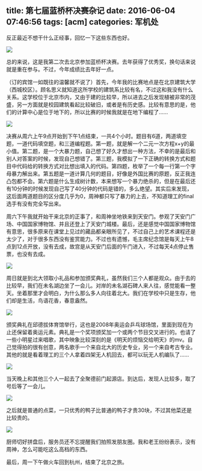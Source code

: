 title: 第七届蓝桥杯决赛杂记
date: 2016-06-04 07:46:56
tags: [acm]
categories: 军机处
---

反正最近不想干什么正经事，回忆一下这些东西也好。

<!-- more -->

![](https://media.xiang578.com/%E6%80%BB%E5%86%B3%E8%B5%9B.jpg)

总的来说，这是我第二次去北京参加蓝桥杯决赛。去年获得了优秀奖，换句话来说就是重在参与。不过，今年成绩比去年好一点。

（订的宾馆一如既往的温馨就不说了）首先，今年我的比赛地点是在北京建筑大学（西城校区）。顾名思义就知道这所学校的建筑系比较有名，不过这和我没有什么关系。这学校位于北京市内，又由于建的比较早，所以进去之后发现植被非常的茂盛，另一方面就是校园建筑看起比较破旧，或者是有历史感。比较有意思的是，他们的计算中心是位于地下的，所以比赛的时候我就是在地下编程了……

![](https://media.xiang578.com/%E5%8C%97%E4%BA%AC%E5%BB%BA%E7%AD%91%E7%A7%91%E6%8A%80%E5%A4%A7%E5%AD%A6.jpg)

决赛从周六上午9点开始到下午1点结束，一共4个小时。题目有6道，两道填空题，一道代码填空题，和三道编程题。第一题，就是解一个二元一次方程x+y的最小值。第二题，是一个大暴力题，自己想了好久才想出一种方法，不幸的是最后和别人对答案的时候，发现自己想错了。第三题，我模拟了一下正确的转换方式和题目中代码给的转换方式对比想出填入的代码。第四题，枚举了一个每一行第一个字母暴力解出来。第五题是一道计算几何的题目，好像是外国比赛的原题，反正我连凸包都不会。第六题是什么生成树计数，本来想写一个暴力绝杀的，但是在最后还有10分钟的时候发现自己写了40分钟的代码是错的，多么绝望。其实后来发现，这后面两道题目的区分度几乎为0，周神都只写了暴力的上去，不知道理工的final选手有没有完全写出来。

周六下午我就开始干来北京的正事了，和周神坐地铁来到天安门。参观了天安门广场、中国国家博物馆、并且还登上了天安门城楼。最后，还是感觉中国国家博物馆有意思，很多原来在课堂上见过的藏品都亲眼所见了，不过自己上的艺术课程还是太少了，对于很多东西没有鉴赏能力。不过也有遗憾，毛主席纪念馆是每天上午8点到12点开放，没有去成，故宫是从天安门后面的午门进入，不过每天4点停止售票，也没有去成。

![](https://media.xiang578.com/%E5%A4%A9%E5%AE%89%E9%97%A8%E5%9F%8E%E6%A5%BC.jpg)

周日就是到北大领取小礼品和参加颁奖典礼，虽然我们三个人都是观众。由于去的比较早，我们在未名湖边坐了一会儿。对岸的未名湖石碑人来人往，感觉能看一整天。坐着那里才会明白，为什么那么多人向往着北大。我们在学校中只是生存，他们却是生活，鸟语花香，春意盎然。

![](https://media.xiang578.com/%E6%9C%AA%E5%90%8D%E6%B9%96%E4%B8%80%E8%A7%92.jpg)

颁奖典礼在邱德拔体育馆举行，这也是2008年奥运会乒乓球场馆，里面到现在为止还保留着奥运元素。典礼是一个奖项颁奖加一个或两个节目交叉进行的。也请了一些小明星过来唱歌，其中映象比较深刻的是《明天的烦恼交给明天》的mv。自己觉得拍的很有创意，两名歌手一个来自北大的历史专业，另一个来自考古专业。其他的就是看着理工的三个人拿着四架无人机回去，都可以玩无人机编队了……

![](https://media.xiang578.com/%E5%8C%97%E5%A4%A7%E4%BD%93%E8%82%B2%E9%A6%86.jpg)

当天晚上和其他三个人一起去了全聚德前门起源店。到达后，发现人比较多，取了号后等了一会儿。

![](https://media.xiang578.com/%E5%85%A8%E8%81%9A%E5%BE%B7%E5%89%8D%E9%97%A8%E5%BA%97.jpg)

之后就是普通的点菜，一只优秀的鸭子比普通的鸭子才贵30块，不过其他菜还是比较贵的。

![](https://media.xiang578.com/%E5%8C%97%E4%BA%AC%E7%83%A4%E9%B8%AD.jpg)

厨师切好拼盘后，服务员还不忘提醒我们拍照发朋友圈。我和老王纷纷表示，没有周神，怎么可能吃这么高档的东西。

最后，周一下午做火车回到杭州，结束了北京之旅。
